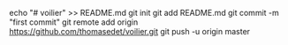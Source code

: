 echo "# voilier" >> README.md
git init
git add README.md
git commit -m "first commit"
git remote add origin https://github.com/thomasedet/voilier.git
git push -u origin master

